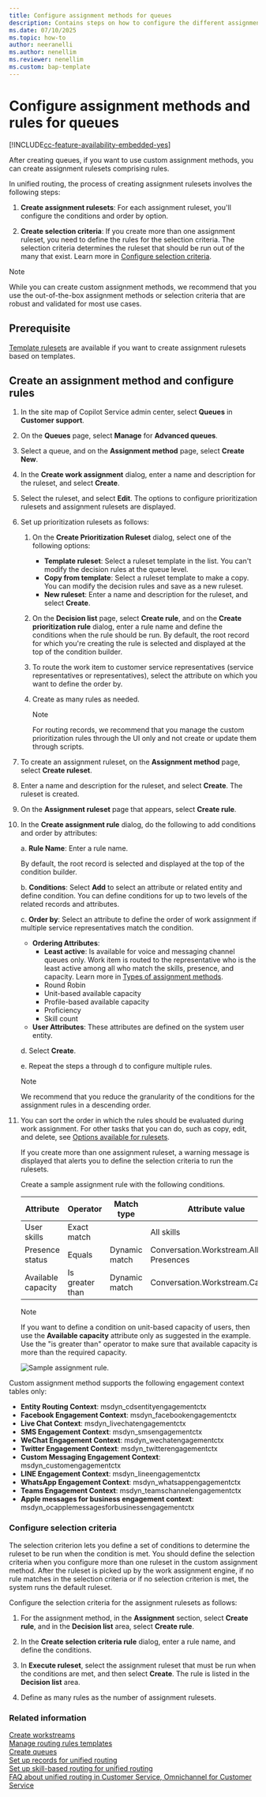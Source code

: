 ```yaml
---
title: Configure assignment methods for queues
description: Contains steps on how to configure the different assignment methods for queues in your contact center.
ms.date: 07/10/2025
ms.topic: how-to
author: neeranelli
ms.author: nenellim
ms.reviewer: nenellim
ms.custom: bap-template
---
```


# Configure assignment methods and rules for queues

[!INCLUDE[cc-feature-availability-embedded-yes](../../includes/cc-feature-availability-embedded-yes.md)]

After creating queues, if you want to use custom assignment methods, you can create assignment rulesets comprising rules.

In unified routing, the process of creating assignment rulesets involves the following steps:

1. **Create assignment rulesets**: For each assignment ruleset, you'll configure the conditions and order by option.

1. **Create selection criteria**: If you create more than one assignment ruleset, you need to define the rules for the selection criteria. The selection criteria determines the ruleset that should be run out of the many that exist. Learn more in [Configure selection criteria](#configure-selection-criteria).

> [!NOTE]
> While you can create custom assignment methods, we recommend that you use the out-of-the-box assignment methods or selection criteria that are robust and validated for most use cases.

## Prerequisite

[Template rulesets](manage-routing-rules-templates.md) are available if you want to create assignment rulesets based on templates.

## Create an assignment method and configure rules

1. In the site map of Copilot Service admin center, select **Queues** in **Customer support**.

1. On the **Queues** page, select **Manage** for **Advanced queues**.

1. Select a queue, and on the **Assignment method** page, select **Create New**.

1. In the **Create work assignment** dialog, enter a name and description for the ruleset, and select **Create**.

1. Select the ruleset, and select **Edit**. The options to configure prioritization rulesets and assignment rulesets are displayed.

1. Set up prioritization rulesets as follows:

   1. On the **Create Prioritization Ruleset** dialog, select one of the following options:
      - **Template ruleset**: Select a ruleset template in the list. You can't modify the decision rules at the queue level.
      - **Copy from template**: Select a ruleset template to make a copy. You can modify the decision rules and save as a new ruleset.
      - **New ruleset**: Enter a name and description for the ruleset, and select **Create**.

   1. On the **Decision list** page, select **Create rule**, and on the **Create prioritization rule** dialog, enter a rule name and define the conditions when the rule should be run. By default, the root record for which you're creating the rule is selected and displayed at the top of the condition builder.

   1. To route the work item to customer service representatives (service representatives or representatives), select the attribute on which you want to define the order by.

   1. Create as many rules as needed.

      > [!NOTE]
      > For routing records, we recommend that you manage the custom prioritization rules through the UI only and not create or update them through scripts.

1. To create an assignment ruleset, on the **Assignment method** page, select **Create ruleset**.

1. Enter a name and description for the ruleset, and select **Create**. The ruleset is created.

1. On the **Assignment ruleset** page that appears, select **Create rule**.

1. In the **Create assignment rule** dialog, do the following to add conditions and order by attributes:

   a. **Rule Name**: Enter a rule name.

      By default, the root record is selected and displayed at the top of the condition builder.

   b. **Conditions**: Select **Add** to select an attribute or related entity and define condition. You can define conditions for up to two levels of the related records and attributes.

   c. **Order by**: Select an attribute to define the order of work assignment if multiple service representatives match the condition.

      - **Ordering Attributes**:
         - **Least active**: Is available for voice and messaging channel queues only. Work item is routed to the representative who is the least active among all who match the skills, presence, and capacity. Learn more in [Types of assignment methods](assignment-methods.md#types-of-assignment-methods).
         - Round Robin
         - Unit-based available capacity
         - Profile-based available capacity
         - Proficiency
         - Skill count
      - **User Attributes**: These attributes are defined on the system user entity.

   d. Select **Create**.

   e. Repeat the steps a through d to configure multiple rules.

   > [!NOTE]
   > We recommend that you reduce the granularity of the conditions for the assignment rules in a descending order.
  
1. You can sort the order in which the rules should be evaluated during work assignment. For other tasks that you can do, such as copy, edit, and delete, see [Options available for rulesets](configure-work-classification.md#options-available-for-rulesets).

   If you create more than one assignment ruleset, a warning message is displayed that alerts you to define the selection criteria to run the rulesets.

   Create a sample assignment rule with the following conditions.

   | Attribute          | Operator                    | Match type    | Attribute value                           |
   | ------------------ | --------------------------- | ------------- | ----------------------------------------- |
   | User skills        | Exact match                 |               | All skills                                |
   | Presence status    | Equals                      | Dynamic match | Conversation.Workstream.Allowed Presences |
   | Available capacity | Is greater than             | Dynamic match | Conversation.Workstream.Capacity          |

   > [!NOTE]
   > If you want to define a condition on unit-based capacity of users, then use the **Available capacity** attribute only as suggested in the example. Use the "is greater than" operator to make sure that available capacity is more than the required capacity.

   ![Sample assignment rule.](../media/ur-sample-assign-rule.png "Sample assignment rule")

Custom assignment method supports the following engagement context tables only:

- **Entity Routing Context**: msdyn_cdsentityengagementctx
- **Facebook Engagement Context**: msdyn_facebookengagementctx
- **Live Chat Context**: msdyn_livechatengagementctx
- **SMS Engagement Context**: msdyn_smsengagementctx
- **WeChat Engagement Context**: msdyn_wechatengagementctx
- **Twitter Engagement Context**: msdyn_twitterengagementctx
- **Custom Messaging Engagement Context**: msdyn_customengagementctx
- **LINE Engagement Context**: msdyn_lineengagementctx
- **WhatsApp Engagement Context**: msdyn_whatsappengagementctx
- **Teams Engagement Context**: msdyn_teamschannelengagementctx
- **Apple messages for business engagement context**: msdyn_ocapplemessagesforbusinessengagementctx

### Configure selection criteria

The selection criterion lets you define a set of conditions to determine the ruleset to be run when the condition is met. You should define the selection criteria when you configure more than one ruleset in the custom assignment method. After the ruleset is picked up by the work assignment engine, if no rule matches in the selection criteria or if no selection criterion is met, the system runs the default ruleset.

Configure the selection criteria for the assignment rulesets as follows:

1. For the assignment method, in the **Assignment** section, select **Create rule**, and in the **Decision list** area, select **Create rule**.

2. In the **Create selection criteria rule** dialog, enter a rule name, and define the conditions.

3. In **Execute ruleset**, select the assignment ruleset that must be run when the conditions are met, and then select **Create**. The rule is listed in the **Decision list** area.

4. Define as many rules as the number of assignment rulesets.

### Related information

[Create workstreams](create-workstreams.md)  
[Manage routing rules templates](manage-routing-rules-templates.md)  
[Create queues](queues-omnichannel.md)  
[Set up records for unified routing](set-up-record-routing.md)  
[Set up skill-based routing for unified routing](set-up-skill-based-routing.md)  
[FAQ about unified routing in Customer Service, Omnichannel for Customer Service](unified-routing-faqs.md)  